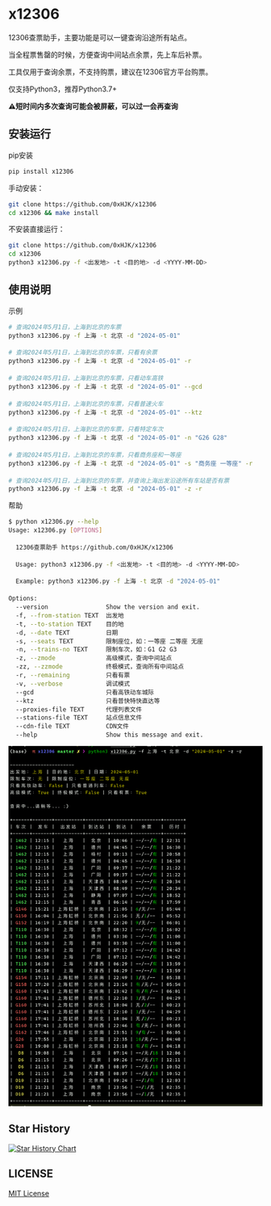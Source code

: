 # x12306

12306查票助手，主要功能是可以一键查询沿途所有站点。

当全程票售罄的时候，方便查询中间站点余票，先上车后补票。

工具仅用于查询余票，不支持购票，建议在12306官方平台购票。

仅支持Python3，推荐Python3.7+

**⚠️短时间内多次查询可能会被屏蔽，可以过一会再查询**

## 安装运行

pip安装
```bash
pip install x12306
```

手动安装：
```bash
git clone https://github.com/0xHJK/x12306
cd x12306 && make install
```

不安装直接运行：
```bash
git clone https://github.com/0xHJK/x12306
cd x12306
python3 x12306.py -f <出发地> -t <目的地> -d <YYYY-MM-DD>
```

## 使用说明

示例

```bash
# 查询2024年5月1日，上海到北京的车票
python3 x12306.py -f 上海 -t 北京 -d "2024-05-01"

# 查询2024年5月1日，上海到北京的车票，只看有余票
python3 x12306.py -f 上海 -t 北京 -d "2024-05-01" -r

# 查询2024年5月1日，上海到北京的车票，只看动车高铁
python3 x12306.py -f 上海 -t 北京 -d "2024-05-01" --gcd

# 查询2024年5月1日，上海到北京的车票，只看普速火车
python3 x12306.py -f 上海 -t 北京 -d "2024-05-01" --ktz

# 查询2024年5月1日，上海到北京的车票，只看特定车次
python3 x12306.py -f 上海 -t 北京 -d "2024-05-01" -n "G26 G28"

# 查询2024年5月1日，上海到北京的车票，只看商务座和一等座
python3 x12306.py -f 上海 -t 北京 -d "2024-05-01" -s "商务座 一等座" -r

# 查询2024年5月1日，上海到北京的车票，并查询上海出发沿途所有车站是否有票
python3 x12306.py -f 上海 -t 北京 -d "2024-05-01" -z -r
```

帮助

```bash
$ python x12306.py --help
Usage: x12306.py [OPTIONS]

  12306查票助手 https://github.com/0xHJK/x12306

  Usage: python3 x12306.py -f <出发地> -t <目的地> -d <YYYY-MM-DD>

  Example: python3 x12306.py -f 上海 -t 北京 -d "2024-05-01"

Options:
  --version                Show the version and exit.
  -f, --from-station TEXT  出发地
  -t, --to-station TEXT    目的地
  -d, --date TEXT          日期
  -s, --seats TEXT         限制座位，如：一等座 二等座 无座
  -n, --trains-no TEXT     限制车次，如：G1 G2 G3
  -z, --zmode              高级模式，查询中间站点
  -zz, --zzmode            终极模式，查询所有中间站点
  -r, --remaining          只看有票
  -v, --verbose            调试模式
  --gcd                    只看高铁动车城际
  --ktz                    只看普快特快直达等
  --proxies-file TEXT      代理列表文件
  --stations-file TEXT     站点信息文件
  --cdn-file TEXT          CDN文件
  --help                   Show this message and exit.
```


![](https://github.com/0xHJK/x12306/raw/master/docs/preview.png)

## Star History

[![Star History Chart](https://api.star-history.com/svg?repos=0xHJK/x12306&type=Date)](https://star-history.com/#0xHJK/x12306&Date)

## LICENSE

[MIT License](https://github.com/0xHJK/x12306/blob/master/LICENSE)
